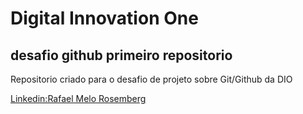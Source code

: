 # Digital Innovation One 
## desafio github primeiro repositorio
Repositorio criado para o desafio de projeto sobre Git/Github da DIO

[Linkedin:Rafael Melo Rosemberg](https://www.linkedin.com/in/rafael-melo-020201198/)
